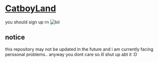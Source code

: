 # [CatboyLand](https://9bv5rttd-3000.use.devtunnels.ms/)
you should sign up rn
![lol](https://media.tenor.com/6aihM-oGeKwAAAAC/omori-omocat.gif)

## notice
this repository may not be updated in the future and i am currently facing perssonal problems.. anyway you dont care so ill shut up abt it :D